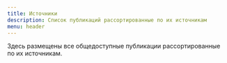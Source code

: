 ```yaml
---
title: Источники
description: Список публикаций рассортированные по их источникам
menu: header
---
```

Здесь размещены все общедоступные публикации рассортированные по их источникам.
